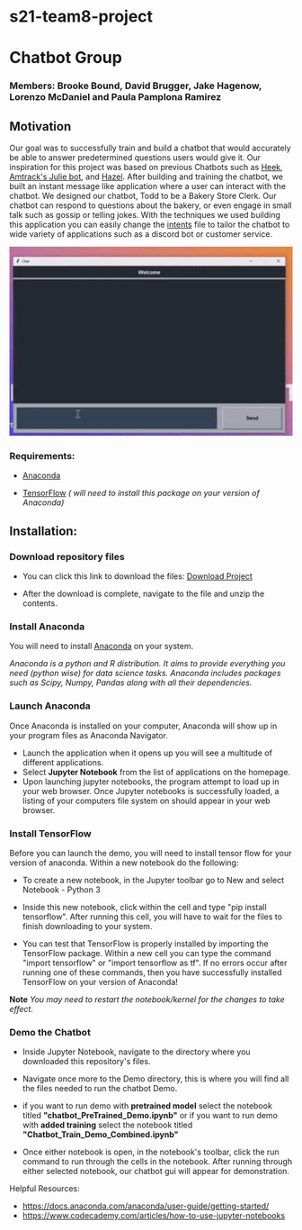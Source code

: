 # s21-team8-project 

# Chatbot Group 
### Members: Brooke Bound, David Brugger, Jake Hagenow, Lorenzo McDaniel and Paula Pamplona Ramirez


## Motivation
Our goal was to successfully train and build a chatbot that would accurately be able to answer predetermined questions users would give it.
Our inspiration for this project was based on previous Chatbots such as [Heek](https://techcrunch.com/2016/10/03/heek-is-a-chatbot-that-can-build-you-a-website/), [Amtrack's Julie bot](https://www.amtrak.com/about-julie-amtrak-virtual-travel-assistant), and [Hazel](https://www.chiefmarketer.com/hgtv-developed-hazel-new-chatbot/). After building and training the chatbot, we built an instant message like application where a user can interact with the chatbot. We designed our chatbot, Todd to be a Bakery Store Clerk. Our chatbot can respond to questions about the bakery, or even engage in small talk such as gossip or telling jokes. With the techniques we used building this application you can easily change the [intents](https://www.helpshift.com/glossary/intent-in-chatbot/) file to tailor the chatbot to wide variety of applications such as a discord bot or customer service.



![readme_images](https://github.com/CSCI4850/s21-team8-project/blob/main/readme_images/chatbot_demo.gif)

### Requirements:

- [Anaconda](https://www.anaconda.com/products/individual)

- [TensorFlow](https://www.tensorflow.org/) *( will need to install this package on your version of Anaconda)*


## Installation:

### Download repository files 
 
- You can click this link to download the files: <a  href="https://github.com/CSCI4850/s21-team8-project/archive/HEAD.zip"> Download Project </a> 

- After the download is complete, navigate to the file and unzip the contents.


### Install Anaconda

You will need to install [Anaconda](https://www.anaconda.com/products/individual) on your system.

*Anaconda is a python and R distribution. It aims to provide everything you need (python wise) for data science tasks.
Anaconda includes packages such as Scipy, Numpy, Pandas along with all their dependencies.*


### Launch Anaconda

Once Anaconda is installed on your computer, Anaconda will show up in your program files as Anaconda Navigator.
- Launch the application when it opens up you will see a multitude of different applications.
- Select **Jupyter Notebook** from the list of applications on the homepage.
- Upon launching jupyter notebooks, the program attempt to load up in your web browser. Once Jupyter notebooks is successfully loaded, a listing of your computers file system on should appear in your web browser. 


### Install TensorFlow 

Before you can launch the demo, you will need to install tensor flow for your version of anaconda.
Within a new notebook do the following: 
- To create a new notebook, in the Jupyter toolbar go to New and select Notebook - Python 3
- Inside this new notebook, click within the cell and type "pip install tensorflow". After running this cell, you will have to wait for the files to finish downloading to your system. 

- You can test that TensorFlow is properly installed by importing the TensorFlow package.
Within a new cell you can type the command "import tensorflow" or "import tensorflow as tf". If no errors occur after running one of these commands, then you have successfully installed TensorFlow on your version of Anaconda!

**Note** *You may need to restart the notebook/kernel for the changes to take effect.*


### Demo the Chatbot

- Inside Jupyter Notebook, navigate to the directory where you downloaded this repository's files.
- Navigate once more to the Demo directory, this is where you will find all the files needed to run the chatbot Demo.


- if you want to run demo with **pretrained model** select the notebook titled **"chatbot_PreTrained_Demo.ipynb"** or if you want to run demo with **added training** select the notebook titled **"Chatbot_Train_Demo_Combined.ipynb"**

- Once either notebook is open, in the notebook's toolbar, click the run command to run through the cells in the notebook. After running through either selected notebook, our 
chatbot gui will appear for demonstration.

Helpful Resources: 
- https://docs.anaconda.com/anaconda/user-guide/getting-started/
- https://www.codecademy.com/articles/how-to-use-jupyter-notebooks


